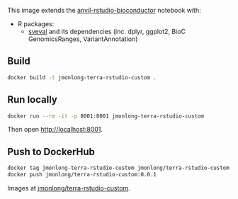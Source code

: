 This image extends the [anvil-rstudio-bioconductor](https://github.com/anvilproject/anvil-docker/tree/master/anvil-rstudio-bioconductor) notebook with:

- R packages:
    - [sveval](https://github.com/jmonlong/sveval) and its dependencies (inc. dplyr, ggplot2, BioC GenomicsRanges, VariantAnnotation)

## Build

```sh
docker build -t jmonlong-terra-rstudio-custom .
```

## Run locally

```sh 
docker run --rm -it -p 8001:8001 jmonlong-terra-rstudio-custom
```

Then open [http://localhost:8001](http://localhost:8001).

## Push to DockerHub

```sh
docker tag jmonlong-terra-rstudio-custom jmonlong/terra-rstudio-custom:0.0.1
docker push jmonlong/terra-rstudio-custom:0.0.1
```

Images at [jmonlong/terra-rstudio-custom](https://hub.docker.com/repository/docker/jmonlong/terra-rstudio-custom/general).

